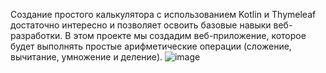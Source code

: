 Создание простого калькулятора с использованием Kotlin и Thymeleaf достаточно интересно и позволяет освоить базовые навыки веб-разработки. В этом проекте мы создадим веб-приложение, которое будет выполнять простые арифметические операции (сложение, вычитание, умножение и деление).
![image](https://github.com/user-attachments/assets/9475b005-3f4d-4414-adb9-ef09a8096c1b)

